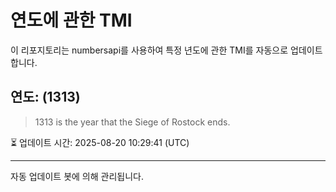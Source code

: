 
# 연도에 관한 TMI

이 리포지토리는 numbersapi를 사용하여 특정 년도에 관한 TMI를 자동으로 업데이트합니다.

## 연도: (1313)
> 1313 is the year that the Siege of Rostock ends.

⏳ 업데이트 시간: 2025-08-20 10:29:41 (UTC)

---
자동 업데이트 봇에 의해 관리됩니다.

